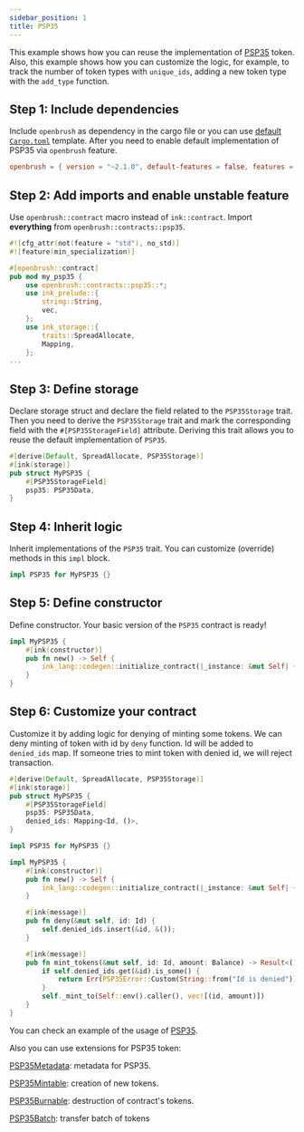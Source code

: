 ```yaml
---
sidebar_position: 1
title: PSP35
---
```


This example shows how you can reuse the implementation of [PSP35](https://github.com/Supercolony-net/openbrush-contracts/tree/main/contracts/token/psp35) token. Also, this example shows how you can customize the logic, for example, to track the number of token types with `unique_ids`, adding a new token type with the `add_type` function.

## Step 1: Include dependencies

Include `openbrush` as dependency in the cargo file or you can use [default `Cargo.toml`](/smart-contracts/overview#the-default-toml-of-your-project-with-openbrush) template.
After you need to enable default implementation of PSP35 via `openbrush` feature.

```toml
openbrush = { version = "~2.1.0", default-features = false, features = ["psp35"] }
```

## Step 2: Add imports and enable unstable feature

Use `openbrush::contract` macro instead of `ink::contract`. Import **everything** from `openbrush::contracts::psp35`.

```rust
#![cfg_attr(not(feature = "std"), no_std)]
#![feature(min_specialization)]

#[openbrush::contract]
pub mod my_psp35 {
    use openbrush::contracts::psp35::*;
    use ink_prelude::{
        string::String,
        vec,
    };
    use ink_storage::{
        traits::SpreadAllocate,
        Mapping,
    };
...
```

## Step 3: Define storage

Declare storage struct and declare the field related to the `PSP35Storage` trait. Then you need to derive the `PSP35Storage` trait and mark the corresponding field with the `#[PSP35StorageField]` attribute. Deriving this trait allows you to reuse the default implementation of `PSP35`.

```rust
#[derive(Default, SpreadAllocate, PSP35Storage)]
#[ink(storage)]
pub struct MyPSP35 {
    #[PSP35StorageField]
    psp35: PSP35Data,
}
```

## Step 4: Inherit logic

Inherit implementations of the `PSP35` trait. You can customize (override) methods in this `impl` block.

```rust
impl PSP35 for MyPSP35 {}
```

## Step 5: Define constructor

Define constructor. Your basic version of the `PSP35` contract is ready!

```rust
impl MyPSP35 {
    #[ink(constructor)]
    pub fn new() -> Self {
        ink_lang::codegen::initialize_contract(|_instance: &mut Self| {})
    }
}
```

## Step 6: Customize your contract

Customize it by adding logic for denying of minting some tokens. 
We can deny minting of token with id by `deny` function.
Id will be added to `denied_ids` map.
If someone tries to mint token with denied id, we will reject transaction.

```rust
#[derive(Default, SpreadAllocate, PSP35Storage)]
#[ink(storage)]
pub struct MyPSP35 {
    #[PSP35StorageField]
    psp35: PSP35Data,
    denied_ids: Mapping<Id, ()>,
}

impl PSP35 for MyPSP35 {}

impl MyPSP35 {
    #[ink(constructor)]
    pub fn new() -> Self {
        ink_lang::codegen::initialize_contract(|_instance: &mut Self| {})
    }

    #[ink(message)]
    pub fn deny(&mut self, id: Id) {
        self.denied_ids.insert(&id, &());
    }

    #[ink(message)]
    pub fn mint_tokens(&mut self, id: Id, amount: Balance) -> Result<(), PSP35Error> {
        if self.denied_ids.get(&id).is_some() {
            return Err(PSP35Error::Custom(String::from("Id is denied")))
        }
        self._mint_to(Self::env().caller(), vec![(id, amount)])
    }
}
```
You can check an example of the usage of [PSP35](https://github.com/Supercolony-net/openbrush-contracts/tree/main/examples/psp35).

Also you can use extensions for PSP35 token:

[PSP35Metadata](/smart-contracts/PSP35/extensions/metadata): metadata for PSP35.

[PSP35Mintable](/smart-contracts/PSP35/extensions/mintable): creation of new tokens.

[PSP35Burnable](/smart-contracts/PSP35/extensions/burnable): destruction of contract's tokens.

[PSP35Batch](/smart-contracts/PSP35/extensions/batch): transfer batch of tokens